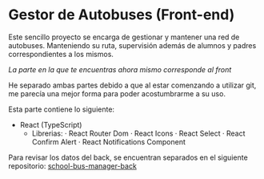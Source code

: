 # Gestor de Autobuses (Front-end)

Este sencillo proyecto se encarga de gestionar y mantener una red de autobuses. Manteniendo su ruta, supervisión además de alumnos y padres correspondientes a los mismos. 

_La parte en la que te encuentras ahora mismo corresponde al front_ 

He separado ambas partes debido a que al estar comenzando a utilizar git, me parecía una mejor forma para poder acostumbrarme a su uso.

Esta parte contiene lo siguiente:

- React (TypeScript)
  - Librerias:
    · React Router Dom
    · React Icons
    · React Select
    · React Confirm Alert
    · React Notifications Component

Para revisar los datos del back, se encuentran separados en el siguiente repositorio: [school-bus-manager-back](https://github.com/mochyfm/school-bus-manager-back)
